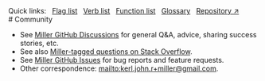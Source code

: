 <!---  PLEASE DO NOT EDIT DIRECTLY. EDIT THE .md.in FILE PLEASE. --->
<div>
<span class="quicklinks">
Quick links:
&nbsp;
<a class="quicklink" href="../reference-main-flag-list/index.html">Flag list</a>
&nbsp;
<a class="quicklink" href="../reference-verbs/index.html">Verb list</a>
&nbsp;
<a class="quicklink" href="../reference-dsl-builtin-functions/index.html">Function list</a>
&nbsp;
<a class="quicklink" href="../glossary/index.html">Glossary</a>
&nbsp;
<a class="quicklink" href="https://github.com/johnkerl/miller" target="_blank">Repository ↗</a>
</span>
</div>
# Community

* See [Miller GitHub Discussions](https://github.com/johnkerl/miller/discussions) for general Q&A, advice, sharing success stories, etc.
* See also [Miller-tagged questions on Stack Overflow](https://stackoverflow.com/questions/tagged/miller?tab=Newest).
* See [Miller GitHub Issues](https://github.com/johnkerl/miller/issues) for bug reports and feature requests.
* Other correspondence: [mailto:kerl.john.r+miller@gmail.com](mailto:kerl.john.r+miller@gmail.com).
